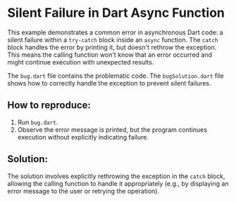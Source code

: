 # Silent Failure in Dart Async Function

This example demonstrates a common error in asynchronous Dart code: a silent failure within a `try-catch` block inside an `async` function. The `catch` block handles the error by printing it, but doesn't rethrow the exception.  This means the calling function won't know that an error occurred and might continue execution with unexpected results.

The `bug.dart` file contains the problematic code. The `bugSolution.dart` file shows how to correctly handle the exception to prevent silent failures.

## How to reproduce:
1. Run `bug.dart`.
2. Observe the error message is printed, but the program continues execution without explicitly indicating failure.

## Solution:
The solution involves explicitly rethrowing the exception in the `catch` block, allowing the calling function to handle it appropriately (e.g., by displaying an error message to the user or retrying the operation).
